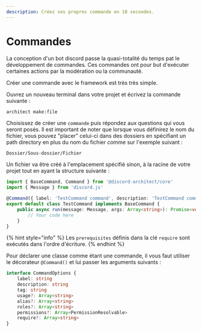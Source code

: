 ```yaml
---
description: Créez vos propres commande en 10 secondes.
---
```


# Commandes

La conception d'un bot discord passe la quasi-totalité du temps pat le développement de commandes. Ces commandes ont pour but d'exécuter certaines actions par la modération ou la communauté.

Créer une commande avec le framework est très très simple.

Ouvrez un nouveau terminal dans votre projet et écrivez la commande suivante :

```bash
architect make:file
```

Choisissez de créer une `commande` puis répondez aux questions qui vous seront posés. Il est important de noter que lorsque vous définirez le nom du fichier, vous pouvez "placer" celui-ci dans des dossiers en spécifiant un path directory en plus du nom du fichier comme sur l'exemple suivant :

```text
Dossier/Sous-dossier/Fichier
```

Un fichier va être créé à l'emplacement spécifié sinon, à la racine de votre projet tout en ayant la structure suivante :

```typescript
import { BaseCommand, Command } from '@discord-architect/core'
import { Message } from 'discord.js'

@Command({ label: 'TestCommand command', description: 'TestCommand command description', tag: 'testcommand' })
export default class TestCommand implements BaseCommand {
	public async run(message: Message, args: Array<string>): Promise<void> {
		// Your code here
	}
}

```

{% hint style="info" %}
Les `prerequisites` définis dans la clé `require` sont exécutés dans l'ordre d'écriture.
{% endhint %}

Pour déclarer une classe comme étant une commande, il vous faut utiliser le décorateur `@Command()` et lui passer les arguments suivants :

```typescript
interface CommandOptions {
    label: string
    description: string
    tag: string
    usage?: Array<string>
    alias?: Array<string>
    roles?: Array<string>
    permissions?: Array<PermissionResolvable>
    require?: Array<string>
}
```

